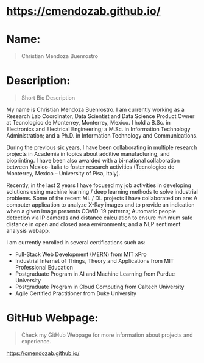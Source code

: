 # https://cmendozab.github.io/

# Name:
> Christian Mendoza Buenrostro

# Description: 
> Short Bio Description 

My name is Christian Mendoza Buenrostro. I am currently working as a Research Lab Coordinator, Data Scientist and Data Science Product Owner at Tecnologico de Monterrey, Monterrey, Mexico. I hold a B.Sc. in Electronics and Electrical Engineering; a M.Sc. in Information Technology Administration; and a Ph.D. in Information Technology and Communications.

During the previous six years, I have been collaborating in multiple research projects in Academia in topics about additive manufacturing, and bioprinting. I have been also awarded with a bi-national collaboration between Mexico-Italia to foster research activities (Tecnologico de Monterrey, Mexico – University of Pisa, Italy).

Recently, in the last 2 years I have focused my job activities in developing solutions using machine learning / deep learning methods to solve industrial problems. Some of the recent ML / DL projects I have collaborated on are: A computer application to analyze X-Ray images and to provide an indication when a given image presents COVID-19 patterns; Automatic people detection via IP cameras and distance calculation to ensure minimum safe distance in open and closed area environments; and a NLP sentiment analysis webapp.

I am currently enrolled in several certifications such as:

  - Full-Stack Web Development (MERN) from MIT xPro
  - Industrial Internet of Things, Theory and Applications from MIT Professional Education 
  - Postgraduate Program in AI and Machine Learning from Purdue University
  - Postgraduate Program in Cloud Computing from Caltech University
  - Agile Certified Practitioner from Duke University



# GitHub Webpage:
> Check my GitHub Webpage for more information about projects and experience.

https://cmendozab.github.io/
